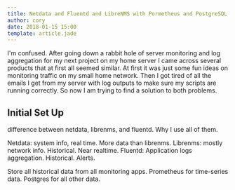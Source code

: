 ```yaml
---
title: Netdata and Fluentd and LibreNMS with Pormetheus and PostgreSQL
author: cory
date: 2018-01-15 15:00
template: article.jade
---
```


I'm confused. After going down a rabbit hole of server monitoring and log aggregation for my next project on my home server I came across 
several products that at first all seemed similar. At first it was just some fun ideas on monitoring traffic on my small home network. 
Then I got tired of all the emails I get from my server with log outputs to make sure my scripts are running correctly. So now I am 
trying to find a solution to both problems.

<span class="more"></span>



Initial Set Up
--------------



difference between netdata, librenms, and fluentd. Why I use all of them.

Netdata: system info, real time. More data than librenms.
Librenms: mostly network info. Historical. Near realtime. 
Fluentd: Application logs aggregation. Historical. Alerts.

Store all historical data from all monitoring apps.
Prometheus for time-series data.
Postgres for all other data.